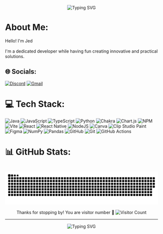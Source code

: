 <div align="center">
    <img src="https://readme-typing-svg.demolab.com?font=Fira+Code&size=30&duration=3000&pause=1000&color=9D5CFF&center=true&vCenter=true&random=false&width=435&lines=Hi+%F0%9F%91%8B+I'm+Jed;Welcome+to+my+Profile!" alt="Typing SVG" />
</div>

# About Me:
Hello! I'm Jed<br><br>I'm a dedicated developer while having fun creating innovative and practical solutions.

## 🌐 Socials:
[![Discord](https://img.shields.io/badge/Discord-%235865F2.svg?style=for-the-badge&logo=discord&logoColor=white)](https://discord.gg/heimeiguidiaoling) [![Gmail](https://img.shields.io/badge/Gmail-EA4335?style=for-the-badge&logo=gmail&logoColor=white)](mailto:mevidiraizel@gmail.com)

# 💻 Tech Stack:
![Java](https://img.shields.io/badge/java-%23ED8B00.svg?style=for-the-badge&logo=openjdk&logoColor=white) ![JavaScript](https://img.shields.io/badge/javascript-%23323330.svg?style=for-the-badge&logo=javascript&logoColor=%23F7DF1E) ![TypeScript](https://img.shields.io/badge/typescript-%23007ACC.svg?style=for-the-badge&logo=typescript&logoColor=white) ![Python](https://img.shields.io/badge/python-3670A0?style=for-the-badge&logo=python&logoColor=ffdd54) ![Chakra](https://img.shields.io/badge/chakra-%234ED1C5.svg?style=for-the-badge&logo=chakraui&logoColor=white) ![Chart.js](https://img.shields.io/badge/chart.js-F5788D.svg?style=for-the-badge&logo=chart.js&logoColor=white) ![NPM](https://img.shields.io/badge/NPM-%23CB3837.svg?style=for-the-badge&logo=npm&logoColor=white) ![Vite](https://img.shields.io/badge/vite-%23646CFF.svg?style=for-the-badge&logo=vite&logoColor=white) ![React](https://img.shields.io/badge/react-%2320232a.svg?style=for-the-badge&logo=react&logoColor=%2361DAFB) ![React Native](https://img.shields.io/badge/react_native-%2320232a.svg?style=for-the-badge&logo=react&logoColor=%2361DAFB) ![NodeJS](https://img.shields.io/badge/node.js-6DA55F?style=for-the-badge&logo=node.js&logoColor=white) ![Canva](https://img.shields.io/badge/Canva-%2300C4CC.svg?style=for-the-badge&logo=Canva&logoColor=white) ![Clip Studio Paint](https://img.shields.io/badge/ClipStudioPaint-%23CFD3D3.svg?style=for-the-badge&logo=ClipStudioPaint&logoColor=white) ![Figma](https://img.shields.io/badge/figma-%23F24E1E.svg?style=for-the-badge&logo=figma&logoColor=white) ![NumPy](https://img.shields.io/badge/numpy-%23013243.svg?style=for-the-badge&logo=numpy&logoColor=white) ![Pandas](https://img.shields.io/badge/pandas-%23150458.svg?style=for-the-badge&logo=pandas&logoColor=white) ![GitHub](https://img.shields.io/badge/github-%23121011.svg?style=for-the-badge&logo=github&logoColor=white) ![Git](https://img.shields.io/badge/git-%23F05033.svg?style=for-the-badge&logo=git&logoColor=white) ![GitHub Actions](https://img.shields.io/badge/github%20actions-%232671E5.svg?style=for-the-badge&logo=githubactions&logoColor=white)

# 📊 GitHub Stats:
<div align="center">


<br/>

<picture>
  <source media="(prefers-color-scheme: dark)" srcset="https://github.com/MeviDiRaizel/MeviDiRaizel/blob/output/github-snake-dark.svg" />
  <source media="(prefers-color-scheme: light)" srcset="https://github.com/MeviDiRaizel/MeviDiRaizel/blob/output/github-snake.svg" />
  <img alt="github-snake" src="https://github.com/MeviDiRaizel/MeviDiRaizel/blob/output/github-snake.svg" />
</picture>


<p align="center">
  Thanks for stopping by! You are visitor number 👀
  <img src="https://komarev.com/ghpvc/?username=MeviDiRaizel&style=flat-square" alt="Visitor Count" />
</p>

---

<div align="center">
  <img src="https://readme-typing-svg.demolab.com?font=Fira+Code&pause=1000&color=9D5CFF&center=true&vCenter=true&random=false&width=435&lines=Thanks+for+visiting!;Feel+free+to+connect!" alt="Typing SVG" />
</div>
